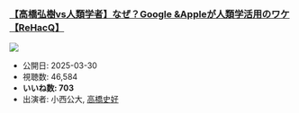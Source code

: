 ### [【高橋弘樹vs人類学者】なぜ？Google &Appleが人類学活用のワケ【ReHacQ】](https://www.youtube.com/watch?v=wjVbKf6WGAU)
[![](https://img.youtube.com/vi/wjVbKf6WGAU/sddefault.jpg)](https://www.youtube.com/watch?v=wjVbKf6WGAU)
-   公開日: 2025-03-30
-   視聴数: 46,584
-   **いいね数: 703**
-   出演者: 小西公大, [高橋史好](/rehacq_fan/people/高橋史好 "wikilink")
